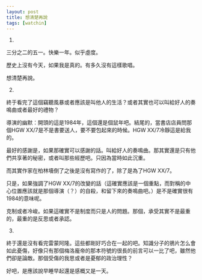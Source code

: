 ```yaml
---
layout: post
title: 想清楚再說
tags: [watchin]
---
```


1.
三分之二的五一。快樂一年。似乎虛度。

歷史上沒有今天，如果我是真的。有多久沒有這樣歌唱。

想清楚再說。

2.
終于看完了這個竊聽風暴或者應該是叫他人的生活？或者其實也可以叫給好人的奏鳴曲或者最好的禮物？

導演的幽默：開頭的這是1984年，這個還是個鼠年吧。結尾的，當書店店員問那個HGW XX/7是不是書要送人，要不要包起來的時候。HGW XX/7冷靜這是給我的。

最好的感謝是，如果那確實可以感謝的話。叫給好人的奏鳴曲。那其實還是只有他們共享著的秘密，或者叫那些經歷吧。只因為當時如此沉重。

而其實作家在柏林墻倒了之後是沒有寫作的了，除了是為了HGW XX/7。

只是，如果強調了HGW XX/7的改變的話（這確實應該是一個重點，而對稱的中心位置應該就是那個導演（？）的自殺，和留下來的奏鳴曲吧。）是不是確實很有1984的意味呢。

克制或者冷峻。如果這確實不是制度而只是人的問題。那個，承受其實不是最重的，最重的是反思或者承認。

3.
終于還是沒有看完雷蒙阿隆。這些都剛好巧合在一起的吧。知識分子的鴉片怎么會如此憂傷，好像只有那個梅洛龐帝的那本符號的很長的前言可以一比了吧，雖然他們卻是論敵。那個受傷的我思或者是憂郁的政治理性？

好吧，是應該說早睡早起還是感概又是一天。
